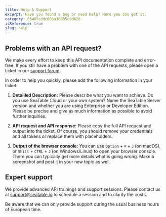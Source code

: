 ```yaml
---
title: Help & Support
excerpt: Have you found a bug or need help? Here you can get it.
category: 65489cddc89ba30035c0d620
isReference: true
slug: help
---
```


<style>
.markdown-body {
	--markdown-title-marginTop: 2em;
}
</style>

## Problems with an API request?

We make every effort to keep this API documentation complete and error-free. If you still have a problem with one of the API requests, please open a ticket in our [support forum](https://forum.seatable.io).

In order to help you quickly, please add the following information in your ticket:

1. **Detailled Description:**
   Please describe what you want to achieve. Do you use SeaTable Cloud or your own system? Name the SeaTable Server version and whether you are using Enterprise or Developer Edition. Please be precise and give as much information as possible to avoid further inquiries.

1. **API request and API response:**
   Please copy the full API request and output into the ticket. Of course, you should remove your credentials and all tokens or replace them with placeholders.

1. **Output of the browser console:**
   You can use `Option` + `⌘` + `J` (on macOS), or `Shift` + `CTRL` + `J` (on Windows/Linux) to open your browser console. There you can typically get more details what is going wrong. Make a screenshot and post it in your new topic as well.

## Expert support

We provide advanced API trainings and support sessions. Please contact us at [support@seatable.io](mailto:support@seatable.io) to schedule a session and to clarify the costs.

Be aware that we can only provide support during the usual business hours of European time.
